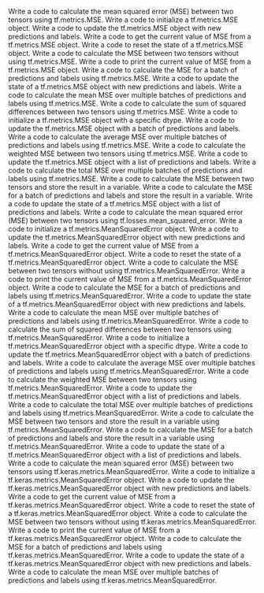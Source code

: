 Write a code to calculate the mean squared error (MSE) between two tensors using tf.metrics.MSE.
Write a code to initialize a tf.metrics.MSE object.
Write a code to update the tf.metrics.MSE object with new predictions and labels.
Write a code to get the current value of MSE from a tf.metrics.MSE object.
Write a code to reset the state of a tf.metrics.MSE object.
Write a code to calculate the MSE between two tensors without using tf.metrics.MSE.
Write a code to print the current value of MSE from a tf.metrics.MSE object.
Write a code to calculate the MSE for a batch of predictions and labels using tf.metrics.MSE.
Write a code to update the state of a tf.metrics.MSE object with new predictions and labels.
Write a code to calculate the mean MSE over multiple batches of predictions and labels using tf.metrics.MSE.
Write a code to calculate the sum of squared differences between two tensors using tf.metrics.MSE.
Write a code to initialize a tf.metrics.MSE object with a specific dtype.
Write a code to update the tf.metrics.MSE object with a batch of predictions and labels.
Write a code to calculate the average MSE over multiple batches of predictions and labels using tf.metrics.MSE.
Write a code to calculate the weighted MSE between two tensors using tf.metrics.MSE.
Write a code to update the tf.metrics.MSE object with a list of predictions and labels.
Write a code to calculate the total MSE over multiple batches of predictions and labels using tf.metrics.MSE.
Write a code to calculate the MSE between two tensors and store the result in a variable.
Write a code to calculate the MSE for a batch of predictions and labels and store the result in a variable.
Write a code to update the state of a tf.metrics.MSE object with a list of predictions and labels.
Write a code to calculate the mean squared error (MSE) between two tensors using tf.losses.mean_squared_error.
Write a code to initialize a tf.metrics.MeanSquaredError object.
Write a code to update the tf.metrics.MeanSquaredError object with new predictions and labels.
Write a code to get the current value of MSE from a tf.metrics.MeanSquaredError object.
Write a code to reset the state of a tf.metrics.MeanSquaredError object.
Write a code to calculate the MSE between two tensors without using tf.metrics.MeanSquaredError.
Write a code to print the current value of MSE from a tf.metrics.MeanSquaredError object.
Write a code to calculate the MSE for a batch of predictions and labels using tf.metrics.MeanSquaredError.
Write a code to update the state of a tf.metrics.MeanSquaredError object with new predictions and labels.
Write a code to calculate the mean MSE over multiple batches of predictions and labels using tf.metrics.MeanSquaredError.
Write a code to calculate the sum of squared differences between two tensors using tf.metrics.MeanSquaredError.
Write a code to initialize a tf.metrics.MeanSquaredError object with a specific dtype.
Write a code to update the tf.metrics.MeanSquaredError object with a batch of predictions and labels.
Write a code to calculate the average MSE over multiple batches of predictions and labels using tf.metrics.MeanSquaredError.
Write a code to calculate the weighted MSE between two tensors using tf.metrics.MeanSquaredError.
Write a code to update the tf.metrics.MeanSquaredError object with a list of predictions and labels.
Write a code to calculate the total MSE over multiple batches of predictions and labels using tf.metrics.MeanSquaredError.
Write a code to calculate the MSE between two tensors and store the result in a variable using tf.metrics.MeanSquaredError.
Write a code to calculate the MSE for a batch of predictions and labels and store the result in a variable using tf.metrics.MeanSquaredError.
Write a code to update the state of a tf.metrics.MeanSquaredError object with a list of predictions and labels.
Write a code to calculate the mean squared error (MSE) between two tensors using tf.keras.metrics.MeanSquaredError.
Write a code to initialize a tf.keras.metrics.MeanSquaredError object.
Write a code to update the tf.keras.metrics.MeanSquaredError object with new predictions and labels.
Write a code to get the current value of MSE from a tf.keras.metrics.MeanSquaredError object.
Write a code to reset the state of a tf.keras.metrics.MeanSquaredError object.
Write a code to calculate the MSE between two tensors without using tf.keras.metrics.MeanSquaredError.
Write a code to print the current value of MSE from a tf.keras.metrics.MeanSquaredError object.
Write a code to calculate the MSE for a batch of predictions and labels using tf.keras.metrics.MeanSquaredError.
Write a code to update the state of a tf.keras.metrics.MeanSquaredError object with new predictions and labels.
Write a code to calculate the mean MSE over multiple batches of predictions and labels using tf.keras.metrics.MeanSquaredError.